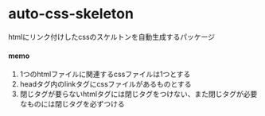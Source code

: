 # auto-css-skeleton

htmlにリンク付けしたcssのスケルトンを自動生成するパッケージ
#### memo
1. 1つのhtmlファイルに関連するcssファイルは1つとする
2. headタグ内のlinkタグにcssファイルがあるものとする
3. 閉じタグが要らないhtmlタグには閉じタグをつけない、また閉じタグが必要なものには閉じタグを必ずつける
